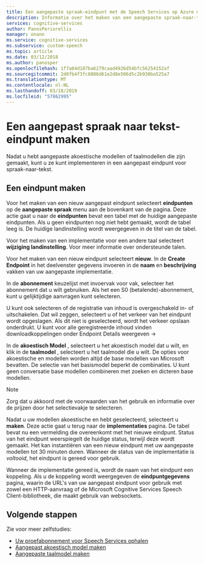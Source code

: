 ```yaml
---
title: Een aangepaste spraak-eindpunt met de Speech Services op Azure maken | Microsoft Docs
description: Informatie over het maken van een aangepaste spraak-naar-tekst-eindpunt met behulp van Azure Speech Services.
services: cognitive-services
author: PanosPeriorellis
manager: onano
ms.service: cognitive-services
ms.subservice: custom-speech
ms.topic: article
ms.date: 03/12/2018
ms.author: panosper
ms.openlocfilehash: 1f7a84d187ba6279caad4926d54bfc56254152af
ms.sourcegitcommit: 2d0fb4f3fc8086d61e2d8e506d5c2b930ba525a7
ms.translationtype: MT
ms.contentlocale: nl-NL
ms.lasthandoff: 03/18/2019
ms.locfileid: "57862995"
---
```

# <a name="create-a-custom-speech-to-text-endpoint"></a>Een aangepast spraak naar tekst-eindpunt maken

Nadat u hebt aangepaste akoestische modellen of taalmodellen die zijn gemaakt, kunt u ze kunt implementeren in een aangepast eindpunt voor spraak-naar-tekst.

## <a name="create-an-endpoint"></a>Een eindpunt maken
Voor het maken van een nieuw aangepast eindpunt selecteert **eindpunten** op de **aangepaste spraak** menu aan de bovenkant van de pagina. Deze actie gaat u naar de **eindpunten** bevat een tabel met de huidige aangepaste eindpunten. Als u geen eindpunten nog niet hebt gemaakt, wordt de tabel leeg is. De huidige landinstelling wordt weergegeven in de titel van de tabel.

Voor het maken van een implementatie voor een andere taal selecteert **wijziging landinstelling**. Voor meer informatie over ondersteunde talen.

Voor het maken van een nieuw eindpunt selecteert **nieuw**. In de **Create Endpoint** in het deelvenster gegevens invoeren in de **naam** en **beschrijving** vakken van uw aangepaste implementatie.

In de **abonnement** keuzelijst met invoervak voor vak, selecteer het abonnement dat u wilt gebruiken. Als het een S0 (betalende)-abonnement, kunt u gelijktijdige aanvragen kunt selecteren.

U kunt ook selecteren of de registratie van inhoud is overgeschakeld in- of uitschakelen. Dat wil zeggen, selecteert u of het verkeer van het eindpunt wordt opgeslagen. Als dit niet is geselecteerd, wordt het verkeer opslaan onderdrukt. U kunt voor alle geregistreerde inhoud vinden downloadkoppelingen onder Endpoint Details weergeven ->

In de **akoestisch Model** , selecteert u het akoestisch model dat u wilt, en klik in de **taalmodel** , selecteert u het taalmodel die u wilt. De opties voor akoestische en modellen worden altijd de base modellen van Microsoft bevatten. De selectie van het basismodel beperkt de combinaties. U kunt geen conversatie base modellen combineren met zoeken en dicteren base modellen.

> [!NOTE]
> Zorg dat u akkoord met de voorwaarden van het gebruik en informatie over de prijzen door het selectievakje te selecteren.
>

Nadat u uw modellen akoestische en hebt geselecteerd, selecteert u **maken**. Deze actie gaat u terug naar de **implementaties** pagina. De tabel bevat nu een vermelding die overeenkomt met het nieuwe eindpunt. Status van het eindpunt weerspiegelt de huidige status, terwijl deze wordt gemaakt. Het kan instantiëren van een nieuw eindpunt met uw aangepaste modellen tot 30 minuten duren. Wanneer de status van de implementatie is *voltooid*, het eindpunt is gereed voor gebruik.

Wanneer de implementatie gereed is, wordt de naam van het eindpunt een koppeling. Als u de koppeling wordt weergegeven de **eindpuntgegevens** pagina, waarin de URL's van uw aangepast eindpunt voor gebruik met zowel een HTTP-aanvraag of de Microsoft Cognitive Services Speech Client-bibliotheek, die maakt gebruik van websockets.

## <a name="next-steps"></a>Volgende stappen

Zie voor meer zelfstudies:
- [Uw proefabonnement voor Speech Services ophalen](https://azure.microsoft.com/try/cognitive-services/)
- [Aangepast akoestisch model maken](how-to-customize-acoustic-models.md)
- [Aangepaste taalmodel maken](how-to-customize-language-model.md)
